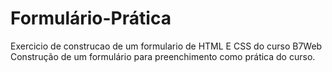 # Formulário-Prática
 Exercicio de construcao de um formulario de HTML E CSS do curso B7Web
 Construção de um formulário para preenchimento como prática do curso.
